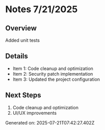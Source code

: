 # Notes 7/21/2025

## Overview
Added unit tests

## Details
- Item 1: Code cleanup and optimization
- Item 2: Security patch implementation
- Item 3: Updated the project configuration

## Next Steps
1. Code cleanup and optimization
2. UI/UX improvements

Generated on: 2025-07-21T07:42:27.402Z
